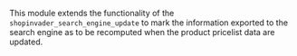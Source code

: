 This module extends the functionality of the `shopinvader_search_engine_update` to mark the
information exported to the search engine as to be recomputed when the product pricelist data are
updated.
